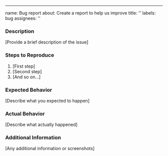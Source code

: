 ---
name: Bug report
about: Create a report to help us improve
title: ''
labels: bug
assignees: ''

### Description
[Provide a brief description of the issue]

### Steps to Reproduce
1. [First step]
2. [Second step]
3. [And so on...]

### Expected Behavior
[Describe what you expected to happen]

### Actual Behavior
[Describe what actually happened]

### Additional Information
[Any additional information or screenshots]
